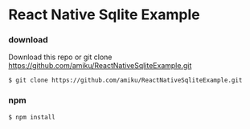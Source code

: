 # React Native Sqlite Example

### download

Download this repo or git clone https://github.com/amiku/ReactNativeSqliteExample.git

```
$ git clone https://github.com/amiku/ReactNativeSqliteExample.git
```

### npm
```
$ npm install

```
